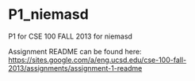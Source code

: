 P1_niemasd
==========

P1 for CSE 100 FALL 2013 for niemasd

Assignment README can be found here: https://sites.google.com/a/eng.ucsd.edu/cse-100-fall-2013/assignments/assignment-1-readme

